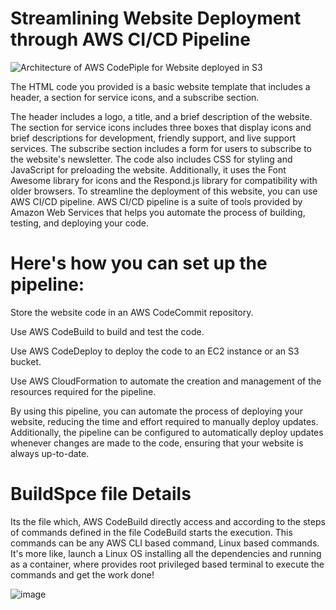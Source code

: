 # Streamlining Website Deployment through AWS CI/CD Pipeline
![Architecture of AWS CodePiple for Website deployed in S3](https://user-images.githubusercontent.com/55047333/216131323-62a967fc-0c65-4394-9864-7ec6b3de025d.png)



The HTML code you provided is a basic website template that includes a header, a section for service icons, and a subscribe section.

The header includes a logo, a title, and a brief description of the website. The section for service icons includes three boxes that display icons and brief descriptions for development, friendly support, and live support services. The subscribe section includes a form for users to subscribe to the website's newsletter. The code also includes CSS for styling and JavaScript for preloading the website. Additionally, it uses the Font Awesome library for icons and the Respond.js library for compatibility with older browsers. To streamline the deployment of this website, you can use AWS CI/CD pipeline. AWS CI/CD pipeline is a suite of tools provided by Amazon Web Services that helps you automate the process of building, testing, and deploying your code.

# Here's how you can set up the pipeline:

Store the website code in an AWS CodeCommit repository.

Use AWS CodeBuild to build and test the code.

Use AWS CodeDeploy to deploy the code to an EC2 instance or an S3 bucket.

Use AWS CloudFormation to automate the creation and management of the resources required for the pipeline.

By using this pipeline, you can automate the process of deploying your website, reducing the time and effort required to manually deploy updates. Additionally, the pipeline can be configured to automatically deploy updates whenever changes are made to the code, ensuring that your website is always up-to-date.


# BuildSpce file Details

Its the file which, AWS CodeBuild directly access and according to the steps of commands defined in the file CodeBuild starts the execution. This commands can be any AWS CLI based command, Linux based commands. It's more like, launch a Linux OS installing all the dependencies and running as a container, where provides root privileged based terminal to execute the commands and get the work done! 

![image](https://user-images.githubusercontent.com/55047333/215684406-55f2b4b7-7173-4d78-aae6-198146eae346.png)
